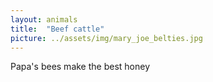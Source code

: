 ```yaml
---
layout: animals
title:  "Beef cattle"
picture: ../assets/img/mary_joe_belties.jpg
---
```


Papa's bees make the best honey
